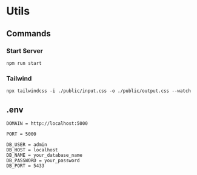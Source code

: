 # Utils

## Commands
### Start Server
```
npm run start
```

### Tailwind
```
npx tailwindcss -i ./public/input.css -o ./public/output.css --watch
```

## .env
```env
DOMAIN = http://localhost:5000 

PORT = 5000

DB_USER = admin
DB_HOST = localhost
DB_NAME = your_database_name
DB_PASSWORD = your_password
DB_PORT = 5433
```